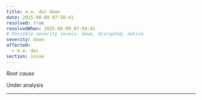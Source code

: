 ```yaml
---
title: m.e. doc down
date: 2025-08-09 07:50:41
resolved: true
resolvedWhen: 2025-08-09 07:54:41
# Possible severity levels: down, disrupted, notice
severity: down
affected:
  - m.e. doc
section: issue
---
```


*Root cause*

Under analysis

---


